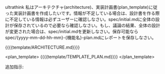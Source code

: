 ultrathink
私はアーキテクチャ(architecture)、実装計画書(plan_template)に従った実装計画書を作成したいです。情報が不足している場合は、設計書を作る際に不足している情報は必ずユーザーに確認しなさい。spec/initial.mdに全体の設計が保存されているので必要なら確認しなさい。もし、議論の結果、全体の設計が変更された場合は、spec/initial.mdを更新しなさい。保存可能ならspec/{yyyy-mm-dd-hh-mm}-{機能名}-plan.mdにレポートを保存しなさい。

<architecture>
{{{{template/ARCHITECTURE.md}}}}
</architecture>

<plan_template>
{{{{template/TEMPLATE_PLAN.md}}}}
</plan_template>

追加指示:
